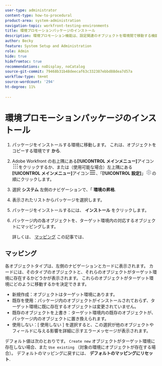 ```yaml
---
user-type: administrator
content-type: how-to-procedural
product-area: system-administration
navigation-topic: workfront-testing-environments
title: 環境プロモーションパッケージのインストール
description: 環境プロモーション機能は、設定関連のオブジェクトを環境間で移動する機能を提供することを目的としています。 ターゲット環境に環境プロモーションパッケージをインストールする方法を説明します。
author: Becky
feature: System Setup and Administration
role: Admin
hide: true
hidefromtoc: true
recommendations: noDisplay, noCatalog
source-git-commit: 79468b31b48deecaf63c332387ebbd88dea7d57a
workflow-type: tm+mt
source-wordcount: '294'
ht-degree: 11%

---
```


# 環境プロモーションパッケージのインストール


1. パッケージをインストールする環境に移動します。 これは、オブジェクトをコピーする環境です **から**.
1. Adobe Workfront の右上隅にある&#x200B;**[!UICONTROL メインメニュー]**&#x200B;アイコン![メインメニュー](/help/_includes/assets/main-menu-icon.png)をクリックするか、または（使用可能な場合）左上隅にある&#x200B;**[!UICONTROL メインメニュー]**&#x200B;アイコン![メインメニュー](/help/_includes/assets/main-menu-icon-left-nav.png)、「**[!UICONTROL 設定]**」![設定アイコン](/help/_includes/assets/gear-icon-setup.png)の順にクリックします。
1. 選択 **システム** 左側のナビゲーションで、「 **環境の昇格**.
1. 表示されたリストからパッケージを選択します。
1. パッケージをインストールするには、 **インストール** をクリックします。
1. パッケージ内の各オブジェクトを、ターゲット環境内の対応するオブジェクトにマッピングします。

   詳しくは、 [マッピング](#mapping) この記事では、


## マッピング

各オブジェクトタイプは、左側のナビゲーションとカードに表示されます。 カードには、そのタイプのオブジェクトと、それらのオブジェクトがターゲット環境に存在するかどうかが表示されます。 これらのオブジェクトがターゲット環境にどのように移動するかを決定できます。

* 新規作成：オブジェクトはターゲット環境にあります。
* 既存を使用：パッケージ内のオブジェクトがインストールされておらず、ターゲット環境に既に存在するオブジェクトは変更されていません。
* 既存のオブジェクトを上書き：ターゲット環境内の既存のオブジェクトが、パッケージ内のオブジェクトに置き換えられます。
* 使用しない：[ 使用しない ] を選択すると、この選択が他のオブジェクトやフィールドに与える影響を詳細に示すエラーメッセージが表示されます。

デフォルト値は次のとおりです。 `Create new` オブジェクトがターゲット環境に存在しない場合、また `Use existing` （対象の環境にオブジェクトが存在する場合）。 デフォルトのマッピングに戻すには、 **デフォルトのマッピングにリセット**.



<!--
## Collisions

A collision occurs when <!--???--.

In Workfront, a potential collision is marked with a blue dot. You can select 

You can select whether to show all package contents, or collisions only.
-->

